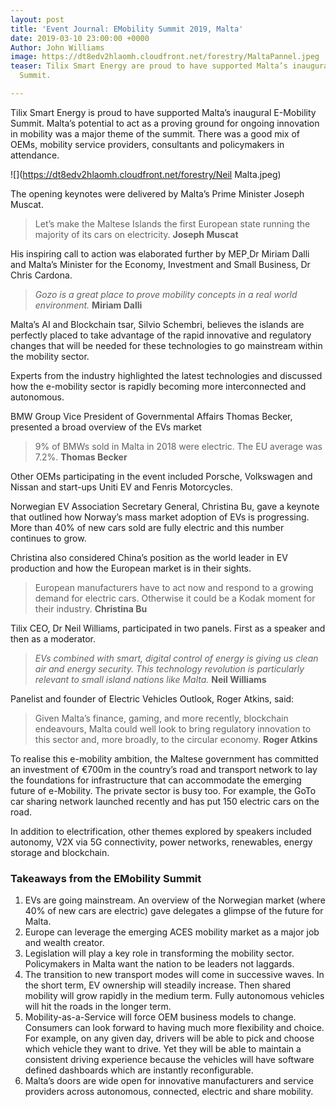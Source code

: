 ```yaml
---
layout: post
title: 'Event Journal: EMobility Summit 2019, Malta'
date: 2019-03-10 23:00:00 +0000
Author: John Williams
image: https://dt8edv2hlaomh.cloudfront.net/forestry/MaltaPannel.jpeg
teaser: Tilix Smart Energy are proud to have supported Malta’s inaugural E-Mobility
  Summit.

---
```

Tilix Smart Energy is proud to have supported Malta’s inaugural E-Mobility Summit. Malta’s potential to act as a proving ground for ongoing innovation in mobility was a major theme of the summit. There was a good mix of OEMs, mobility service providers, consultants and policymakers in attendance.

![](https://dt8edv2hlaomh.cloudfront.net/forestry/Neil Malta.jpeg)

The opening keynotes were delivered by Malta’s Prime Minister Joseph Muscat.

> Let’s  make the Maltese Islands the first European state running the majority of its cars on electricity. **Joseph Muscat**

His inspiring call to action was elaborated further by MEP[ ](https://www.linkedin.com/in/ACoAAALlQPkBl534reZNQgswDqoX-RsvbVrdAFs/)Dr Miriam Dalli and  Malta’s Minister for the Economy, Investment and Small Business, Dr Chris Cardona.

> _Gozo is a great place to prove mobility concepts in a real world environment._ **Miriam Dalli**

Malta’s AI and Blockchain tsar, Silvio Schembri, believes the islands are perfectly placed to take advantage of the rapid innovative and regulatory changes that will be needed for these technologies to go mainstream within the mobility sector.

Experts from the industry highlighted the latest technologies and discussed how the e-mobility sector is rapidly becoming more interconnected and autonomous.

BMW Group Vice President of Governmental Affairs Thomas Becker, presented a broad overview of the EVs market

> 9% of BMWs sold in Malta in 2018 were electric. The EU average was 7.2%. **Thomas Becker**

Other OEMs participating in the event included Porsche, Volkswagen and Nissan and start-ups Uniti EV and Fenris Motorcycles.

Norwegian EV Association Secretary General, Christina Bu, gave a keynote that outlined how Norway’s mass market adoption of EVs is progressing. More than 40% of new cars sold are fully electric and this number continues to grow.

Christina also considered China’s position as the world leader in EV production and how the European market is in their sights.

> European manufacturers have to act now and respond to a growing demand for electric cars. Otherwise it could be a Kodak moment for their industry. **Christina Bu**

Tilix CEO, Dr Neil Williams, participated in two panels. First as a speaker and then as a moderator.

> _EVs combined with smart, digital control of energy is giving us clean air and energy security. This technology revolution is particularly relevant to small island nations like Malta._ **Neil Williams**

Panelist and founder of Electric Vehicles Outlook, Roger Atkins, said:

> Given Malta’s finance, gaming, and more recently, blockchain endeavours, Malta could well look to bring regulatory innovation to this sector and, more broadly, to the circular economy. **Roger Atkins**

To realise this e-mobility ambition, the Maltese government has committed an investment of €700m in the country’s road and transport network to lay the foundations for infrastructure that can accommodate the emerging future of e-Mobility. The private sector is busy too. For example, the GoTo car sharing network launched recently and has put 150 electric cars on the road.

In addition to electrification, other themes explored by speakers included autonomy, V2X via 5G connectivity, power networks, renewables, energy storage and blockchain.

### **Takeaways from the EMobility Summit**

1. EVs are going mainstream. An overview of the Norwegian market (where 40% of new cars are electric) gave delegates a glimpse of the future for Malta.
2. Europe can leverage the emerging ACES mobility market as a major job and wealth creator.
3. Legislation will play a key role in transforming the mobility sector. Policymakers in Malta want the nation to be leaders not laggards.
4. The transition to new transport modes will come in successive waves. In the short term, EV ownership will steadily increase. Then shared mobility will grow rapidly in the medium term. Fully autonomous vehicles will hit the roads in the longer term.
5. Mobility-as-a-Service will force OEM business models to change. Consumers can look forward to having much more flexibility and choice. For example, on any given day, drivers will be able to pick and choose which vehicle they want to drive. Yet they will be able to maintain a consistent driving experience because the vehicles will have software defined dashboards which are instantly reconfigurable.
6. Malta’s doors are wide open for innovative manufacturers and service providers across autonomous, connected, electric and share mobility.